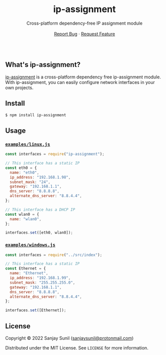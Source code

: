 <!-- Header -->
<br/><br/>
<h1 align="center">ip-assignment</h1>
  <p align="center">
    Cross-platform dependency-free IP assignment module
    <br />
    <br />
    <a href="https://github.com/SanjaySunil/ip-assignment/issues">Report Bug</a>
    ·
    <a href="https://github.com/SanjaySunil/ip-assignment/issues">Request Feature</a>
  </p>
</h1>
<br/><br/>

<!-- Description -->
## What's ip-assignment?

[ip-assignment]() is a cross-platform dependency free ip-assignment module. With ip-assignment, you can easily configure network interfaces in your own projects.

<!-- Install -->
## Install
```sh
$ npm install ip-assignment
```

## Usage

### [`examples/linux.js`](./examples/linux.js)

```js
const interfaces = require("ip-assignment");

// This interface has a static IP
const eth0 = {
  name: "eth0",
  ip_address: "192.168.1.98",
  subnet_mask: "24",
  gateway: "192.168.1.1",
  dns_server: "8.8.8.8",
  alternate_dns_server: "8.8.4.4",
};

// This interface has a DHCP IP
const wlan0 = {
  name: "wlan0",
};

interfaces.set([eth0, wlan0]);
```

### [`examples/windows.js`](./examples/windows.js)

```js
const interfaces = require("../src/index");

// This interface has a static IP
const Ethernet = {
  name: "Ethernet",
  ip_address: "192.168.1.99",
  subnet_mask: "255.255.255.0",
  gateway: "192.168.1.1",
  dns_server: "8.8.8.8",
  alternate_dns_server: "8.8.4.4",
};

interfaces.set([Ethernet]);
```

<!-- License -->
## License

Copyright © 2022 Sanjay Sunil (sanjaysunil@protonmail.com)

Distributed under the MIT License. See `LICENSE` for more information.
